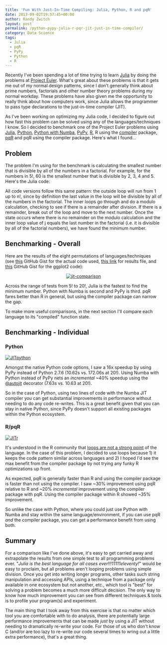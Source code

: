 ```yaml
---
title: 'Fun With Just-In-Time Compiling: Julia, Python, R and pqR'
date: 2013-09-02T19:57:45+00:00
author: Randy Zwitch
layout: post
permalink: /python-pypy-julia-r-pqr-jit-just-in-time-compiler/
category: Data Science
tags:
  - Julia
  - pqR
  - PyPy
  - Python
  - R
---
```

Recently I've been spending a lot of time trying to learn <a title="Julia language" href="http://julialang.org/" target="_blank">Julia</a> by doing the problems at <a title="Project Euler" href="http://projecteuler.net/" target="_blank">Project Euler</a>. What's great about these problems is that it gets me out of my normal design patterns, since I don't generally think about prime numbers, factorials and other number theory problems during my normal workday. These problems have also given me the opportunity to really think about how computers work, since Julia allows the programmer to pass type declarations to the just-in-time compiler (JIT).

As I've been working on optimizing my Julia code, I decided to figure out how fast this problem can be solved using any of the languages/techniques I know. So I decided to benchmark one of the Project Euler problems using <a title="Julia language" href="http://julialang.org/" target="_blank">Julia</a>, <a title="Python language" href="http://python.org/" target="_blank">Python</a>, <a title="Numba" href="http://numba.pydata.org/" target="_blank">Python with Numba</a>, <a title="Pypy" href="http://pypy.org/" target="_blank">PyPy</a>, <a title="R" href="http://cran.us.r-project.org/" target="_blank">R</a>, R using the <a title="R compiler" href="http://stat.ethz.ch/R-manual/R-devel/library/compiler/html/compile.html" target="_blank">compiler</a> package, <a title="pqR" href="http://radfordneal.wordpress.com/2013/06/22/announcing-pqr-a-faster-version-of-r/" target="_blank">pqR</a> and pqR using the compiler package. Here's what I found...



## Problem

The problem I'm using for the benchmark is calculating the smallest number that is divisible by all of the numbers in a factorial. For example, for the numbers in 5!, 60 is the smallest number that is divisible by 2, 3, 4 and 5. Here's the Julia code:

All code versions follow this same pattern: the outside loop will run from 1 up to n!, since by definition the last value in the loop will be divisible by all of the numbers in the factorial. The inner loops go through and do a modulo calculation, checking to see if there is a remainder after division. If there is a remainder, break out of the loop and move to the next number. Once the state occurs where there is no remainder on the modulo calculation and the inner loop value of j equals the last number in the factorial (i.e. it is divisible by all of the factorial numbers), we have found the minimum number.





## Benchmarking - Overall

Here are the results of the eight permutations of languages/techniques (see <a title="GitHub Gist for JIT test" href="https://gist.github.com/randyzwitch/6341926" target="_blank">this</a> GitHub Gist for the actual code used, <a title="compiler results" href="http://randyzwitch.com/wp-content/uploads/2013/09/jit.csv" target="_blank">this link</a> for results file, and <a title="ggplot2 code" href="https://gist.github.com/randyzwitch/6414244" target="_blank">this</a> GitHub Gist for the ggplot2 code):

<p style="text-align: center;">
  <a href="http://i2.wp.com/randyzwitch.com/wp-content/uploads/2013/08/jit-comparison.png"><img class="aligncenter size-full wp-image-2128" alt="jit-comparison" src="http://i0.wp.com/randyzwitch.com/wp-content/uploads/2013/08/jit-comparison-e1377942789214.png?fit=500%2C277" data-recalc-dims="1" /></a>
</p>

Across the range of tests from 5! to 20!, Julia is the fastest to find the minimum number. Python with Numba is second and PyPy is third. pqR fares better than R in general, but using the compiler package can narrow the gap.

To make more useful comparisons, in the next section I'll compare each language to its "compiled" function state.

## Benchmarking - Individual

### Python

[<img class="aligncenter size-full wp-image-2138" alt="JITpython" src="http://i0.wp.com/randyzwitch.com/wp-content/uploads/2013/09/JITpython-e1378131849775.png?fit=500%2C320" data-recalc-dims="1" />](http://i1.wp.com/randyzwitch.com/wp-content/uploads/2013/09/JITpython.png)

Amongst the native Python code options, I saw a 16x speedup by using PyPy instead of Python 2.7.6 (10.62s vs. 172.06s at 20!). Using Numba with Python instead of PyPy nets an _incremental_ ~40% speedup using the <a title="autojit example" href="http://numba.pydata.org/" target="_blank">@autojit</a> decorator (7.63s vs. 10.63 at 20!).

So in the case of Python, using two lines of code with the Numba JIT compiler you can get substantial improvements in performance without needing to do any code re-writes. This is a great benefit given that you can stay in native Python, since PyPy doesn't support all existing packages within the Python ecosystem.

### R/pqR

[<img class="aligncenter size-full wp-image-2143" alt="JITr" src="http://i1.wp.com/randyzwitch.com/wp-content/uploads/2013/09/JITr-e1378132951124.png?fit=500%2C320" data-recalc-dims="1" />](http://i2.wp.com/randyzwitch.com/wp-content/uploads/2013/09/JITr.png)

It's understood in the R community that <a title="Why are R loops slow?" href="http://stackoverflow.com/questions/7142767/why-are-loops-slow-in-r" target="_blank">loops are not a strong point</a> of the language. In the case of this problem, I decided to use loops because 1) it keeps the code pattern similar across languages and 2) I hoped I'd see the max benefit from the compiler package by not trying any funky R optimizations up front.

As expected, pqR is generally faster than R and using the compiler package is faster than not using the compiler. I saw ~30% improvement using pqR relative to R and ~20% _incremental_ improvement using the compiler package with pqR. Using the compiler package within R showed ~35% improvement.

So unlike the case with Python, where you could just use Python with Numba and stay within the same language/environment, if you can use pqR _and_ the compiler package, you can get a performance benefit from using both.

## Summary

For a comparison like I've done above, it's easy to get carried away and extrapolate the results from one simple test to all programming problems ever. "_Julia is the best language for all cases ever!!!11111eleventy!_" would be easy to proclaim, but all problems aren't looping problems using simple division. Once you get into writing longer programs, other tasks such string manipulation and accessing APIs, using a technique from a package only available in one ecosystem but not another, etc., which tool is "best" for solving a problem becomes a much more difficult decision. The only way to know how much improvement you can see from different techniques & tools is to profile your program(s) and experiment.

The main thing that I took away from this exercise is that no matter which tool you are comfortable with to do analysis, there are potentially large performance improvements that can be made _just_ by using a JIT without needing to dramatically re-write your code. For those of us who don't know C (and/or are too lazy to re-write our code several times to wring out a little extra performance), that's a great thing.
